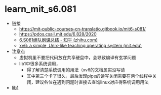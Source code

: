 # learn_mit_s6.081

- 链接
  - https://mit-public-courses-cn-translatio.gitbook.io/mit6-s081/
  - https://pdos.csail.mit.edu/6.828/2020
  - [6.S081组队刷课总结 - 知乎 (zhihu.com)](https://zhuanlan.zhihu.com/p/347108301)
  - [xv6: a simple, Unix-like teaching operating system (mit.edu)](https://pdos.csail.mit.edu/6.828/2020/xv6/book-riscv-rev1.pdf)
- 注意点
  - 虚拟机里不要把代码放在共享硬盘中，会导致编译有玄学问题
  - lib1中很多系统调用，
    - 得了解清楚系统调用的用法（xv6的文档属实没写请
    - 其中第三个卡了很久，最后发现pipe的读写关闭需要在两个线程中关闭，建议各位在遇到问题时直接去查询linux对应得系统调用用法
- [lib1](./lib1.md)

